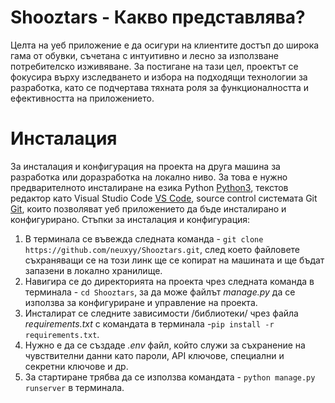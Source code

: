 # Shooztars - Какво представлява?
Целта на уеб приложение e да осигури на клиентите достъп до широка гама от обувки, съчетана с интуитивно и лесно за използване потребителско изживяване. 
За постигане на тази цел, проектът се фокусира върху изследването и избора на подходящи технологии за разработка, като се подчертава тяхната роля за функционалността и ефективността на приложението.

# Инсталация
За инсталация и конфигурация на проекта на друга машина за разработка или доразработка на локално ниво. За това e нужно предварителното инсталиране на езика Python [Python3](https://www.python.org/downloads/), текстов редактор като Visual Studio Code [VS Code](https://code.visualstudio.com/),
source control системата Git [Git](https://git-scm.com/downloads), които позволяват уеб приложението да бъде инсталирано и конфигурирано.
Стъпки за инсталация и конфигурация:

1. В терминала се въвежда следната команда - `git clone https://github.com/neuxyy/Shooztars.git`, след което файловете съхраняващи се на този линк ще се копират на машината и ще бъдат запазени в локално хранилище.
2. Навигира се до директорията на проекта чрез следната команда в терминала - `cd Shooztars`, за да може файлът *manage.py* да се използва за конфигуриране и управление на проекта.
3. Инсталират се следните зависимости /библиотеки/ чрез файла *requirements.txt* с командата в терминала -`pip install -r requirements.txt`.
4. Нужно е да се създаде *.env* файл, който служи за съхранение на чувствителни данни като пароли, API ключове, специални и секретни ключове и др.
5. За стартиране трябва да се използва командата - `python manage.py runserver` в терминала.
